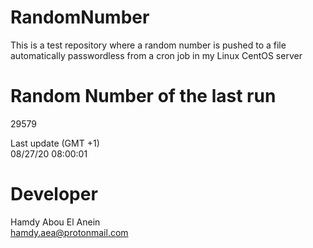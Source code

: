 # RandomNumber    
This is a test repository where a random number is pushed to a file automatically passwordless from a cron job in my Linux CentOS server    
# Random Number of the last run   
29579
      
Last update (GMT +1)    
08/27/20 08:00:01
# Developer    
Hamdy Abou El Anein   
hamdy.aea@protonmail.com
